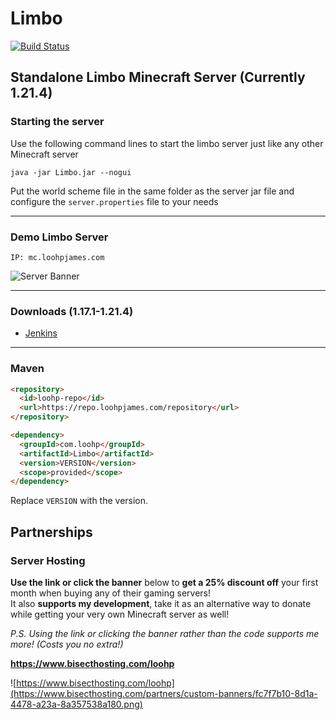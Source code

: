 # Limbo
[![Build Status](http://ci.loohpjames.com/job/Limbo/badge/icon)](http://ci.loohpjames.com/job/Limbo/)
## Standalone Limbo Minecraft Server (Currently 1.21.4)

### Starting the server
Use the following command lines to start the limbo server just like any other Minecraft server
```
java -jar Limbo.jar --nogui
```

Put the world scheme file in the same folder as the server jar file and configure the `server.properties` file to your needs 
***
### Demo Limbo Server
```
IP: mc.loohpjames.com
```
![Server Banner](https://api.loohpjames.com/serverbanner.png?ip=mc.loohpjames.com&width=918&name=IP:%20mc.loohpjames.com)
***
### Downloads (1.17.1-1.21.4)
- [Jenkins](http://ci.loohpjames.com/job/Limbo/)
***
### Maven
```html
<repository>
  <id>loohp-repo</id>
  <url>https://repo.loohpjames.com/repository</url>
</repository>
```
```html
<dependency>
  <groupId>com.loohp</groupId>
  <artifactId>Limbo</artifactId>
  <version>VERSION</version>
  <scope>provided</scope>
</dependency>
```
Replace `VERSION` with the version.

## Partnerships

### Server Hosting
**Use the link or click the banner** below to **get a 25% discount off** your first month when buying any of their gaming servers!<br>
It also **supports my development**, take it as an alternative way to donate while getting your very own Minecraft server as well!

*P.S. Using the link or clicking the banner rather than the code supports me more! (Costs you no extra!)*

**https://www.bisecthosting.com/loohp**

![https://www.bisecthosting.com/loohp](https://www.bisecthosting.com/partners/custom-banners/fc7f7b10-8d1a-4478-a23a-8a357538a180.png)
